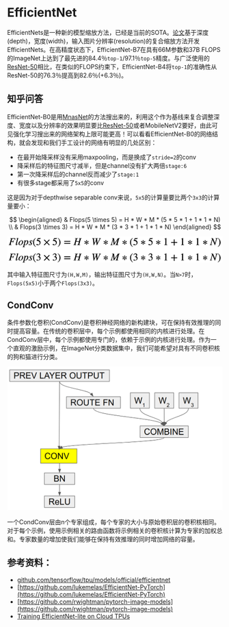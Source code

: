 # EfficientNet
EfficientNets是一种新的模型缩放方法，已经是当前的SOTA。[论文](https://arxiv.org/abs/1905.11946)基于深度(depth)，宽度(width)，输入图片分辨率(resolution)的复合缩放方法开发EfficientNets。在高精度状态下，EfficientNet-B7在具有66M参数和37B FLOPS的ImageNet上达到了最先进的84.4％`top-1`/97.1％`top-5`精度。与广泛使用的[ResNet-50](https://arxiv.org/abs/1512.03385)相比，在类似的FLOPS约束下，EfficientNet-B4将`top-1`的准确性从ResNet-50的76.3％提高到82.6％(+6.3％)。

## 知乎问答
EfficientNet-B0是用[MnasNet](https://arxiv.org/abs/1807.11626)的方法搜出来的，利用这个作为基线来复合调整深度、宽度以及分辨率的效果明显要比[ResNet-50](https://arxiv.org/abs/1512.03385)或者MobileNetV2要好，由此可见强化学习搜出来的网络架构上限可能更高！可以看看EfficientNet-B0的网络结构，就会发现和我们手工设计的网络有明显的几处区别：

* 在最开始降采样没有采用maxpooling，而是换成了`stride=2`的conv
* 降采样后的特征图尺寸减半，但是channel没有扩大两倍`stage:6`
* 第一次降采样后的channel反而减少了`stage:1`
* 有很多stage都采用了`5x5`的conv

这是因为对于depthwise separable conv来说，`5x5`的计算量要比两个`3x3`的计算量要小：

$$
\begin{aligned}
& Flops(5 \times 5) = H * W * M * (5 * 5 * 1 + 1 * 1 * N) \\
& Flops(3 \times 3) = H * W * M * (3 * 3 * 1 + 1 * 1 * N)
\end{aligned}
$$

![](readme.md.01.png)

其中输入特征图尺寸为`(H,W,M)`，输出特征图尺寸为`(H,W,N)`。当`N>7`时，`Flops(5x5)`小于两个`Flops(3x3)`。

## CondConv
条件参数化卷积(CondConv)是卷积神经网络的新构建块，可在保持有效推理的同时提高容量。在传统的卷积层中，每个示例都使用相同的内核进行处理。在CondConv层中，每个示例都使用专门的，依赖于示例的内核进行处理。作为一个直观的激励示例，在ImageNet分类数据集中，我们可能希望对具有不同卷积核的狗和猫进行分类。

![](readme.md.02.png)

一个CondConv层由n个专家组成，每个专家的大小与原始卷积层的卷积核相同。对于每个示例，使用示例相关的路由函数将示例相关的卷积核计算为专家的加权总和。专家数量的增加使我们能够在保持有效推理的同时增加网络的容量。

## 参考资料：
- [github.com/tensorflow/tpu/models/official/efficientnet](https://github.com/tensorflow/tpu/tree/master/models/official/efficientnet)
- [https://github.com/lukemelas/EfficientNet-PyTorch](https://github.com/lukemelas/EfficientNet-PyTorch)
- [https://github.com/rwightman/pytorch-image-models](https://github.com/rwightman/pytorch-image-models)
- [Training EfficientNet-lite on Cloud TPUs](https://cloud.google.com/tpu/docs/tutorials/efficientnet)
